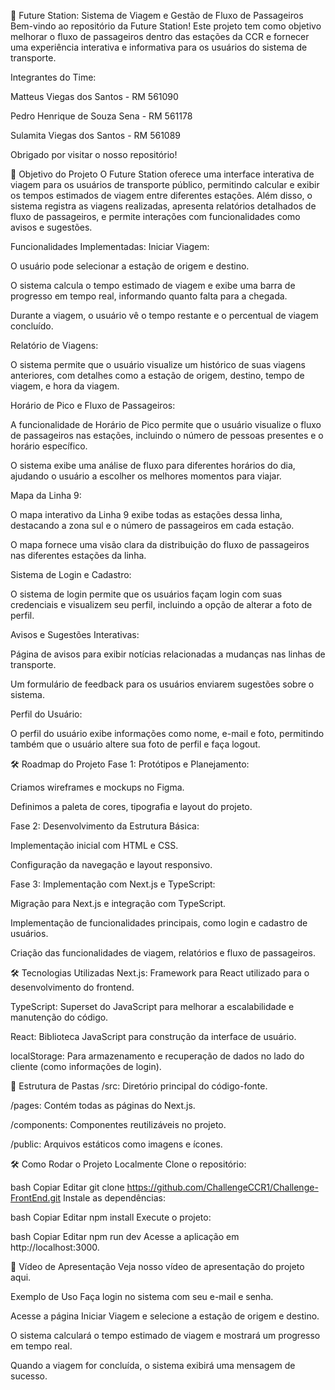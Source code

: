 🚆 Future Station: Sistema de Viagem e Gestão de Fluxo de Passageiros
Bem-vindo ao repositório da Future Station! Este projeto tem como objetivo melhorar o fluxo de passageiros dentro das estações da CCR e fornecer uma experiência interativa e informativa para os usuários do sistema de transporte.

Integrantes do Time:

Matteus Viegas dos Santos - RM 561090

Pedro Henrique de Souza Sena - RM 561178

Sulamita Viegas dos Santos - RM 561089

Obrigado por visitar o nosso repositório!

🚆 Objetivo do Projeto
O Future Station oferece uma interface interativa de viagem para os usuários de transporte público, permitindo calcular e exibir os tempos estimados de viagem entre diferentes estações. Além disso, o sistema registra as viagens realizadas, apresenta relatórios detalhados de fluxo de passageiros, e permite interações com funcionalidades como avisos e sugestões.

Funcionalidades Implementadas:
Iniciar Viagem:

O usuário pode selecionar a estação de origem e destino.

O sistema calcula o tempo estimado de viagem e exibe uma barra de progresso em tempo real, informando quanto falta para a chegada.

Durante a viagem, o usuário vê o tempo restante e o percentual de viagem concluído.

Relatório de Viagens:

O sistema permite que o usuário visualize um histórico de suas viagens anteriores, com detalhes como a estação de origem, destino, tempo de viagem, e hora da viagem.

Horário de Pico e Fluxo de Passageiros:

A funcionalidade de Horário de Pico permite que o usuário visualize o fluxo de passageiros nas estações, incluindo o número de pessoas presentes e o horário específico.

O sistema exibe uma análise de fluxo para diferentes horários do dia, ajudando o usuário a escolher os melhores momentos para viajar.

Mapa da Linha 9:

O mapa interativo da Linha 9 exibe todas as estações dessa linha, destacando a zona sul e o número de passageiros em cada estação.

O mapa fornece uma visão clara da distribuição do fluxo de passageiros nas diferentes estações da linha.

Sistema de Login e Cadastro:

O sistema de login permite que os usuários façam login com suas credenciais e visualizem seu perfil, incluindo a opção de alterar a foto de perfil.

Avisos e Sugestões Interativas:

Página de avisos para exibir notícias relacionadas a mudanças nas linhas de transporte.

Um formulário de feedback para os usuários enviarem sugestões sobre o sistema.

Perfil do Usuário:

O perfil do usuário exibe informações como nome, e-mail e foto, permitindo também que o usuário altere sua foto de perfil e faça logout.

🛠 Roadmap do Projeto
Fase 1: Protótipos e Planejamento:

Criamos wireframes e mockups no Figma.

Definimos a paleta de cores, tipografia e layout do projeto.

Fase 2: Desenvolvimento da Estrutura Básica:

Implementação inicial com HTML e CSS.

Configuração da navegação e layout responsivo.

Fase 3: Implementação com Next.js e TypeScript:

Migração para Next.js e integração com TypeScript.

Implementação de funcionalidades principais, como login e cadastro de usuários.

Criação das funcionalidades de viagem, relatórios e fluxo de passageiros.

🛠 Tecnologias Utilizadas
Next.js: Framework para React utilizado para o desenvolvimento do frontend.

TypeScript: Superset do JavaScript para melhorar a escalabilidade e manutenção do código.

React: Biblioteca JavaScript para construção da interface de usuário.

localStorage: Para armazenamento e recuperação de dados no lado do cliente (como informações de login).

📁 Estrutura de Pastas
/src: Diretório principal do código-fonte.

/pages: Contém todas as páginas do Next.js.

/components: Componentes reutilizáveis no projeto.

/public: Arquivos estáticos como imagens e ícones.

🛠️ Como Rodar o Projeto Localmente
Clone o repositório:

bash
Copiar
Editar
git clone https://github.com/ChallengeCCR1/Challenge-FrontEnd.git
Instale as dependências:

bash
Copiar
Editar
npm install
Execute o projeto:

bash
Copiar
Editar
npm run dev
Acesse a aplicação em http://localhost:3000.

🎥 Vídeo de Apresentação
Veja nosso vídeo de apresentação do projeto aqui.

Exemplo de Uso
Faça login no sistema com seu e-mail e senha.

Acesse a página Iniciar Viagem e selecione a estação de origem e destino.

O sistema calculará o tempo estimado de viagem e mostrará um progresso em tempo real.

Quando a viagem for concluída, o sistema exibirá uma mensagem de sucesso.